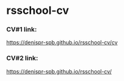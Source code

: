 # rsschool-cv

### CV#1 link: 

<https://denispr-spb.github.io/rsschool-cv/cv>

### CV#2 link:

<https://denispr-spb.github.io/rsschool-cv/>